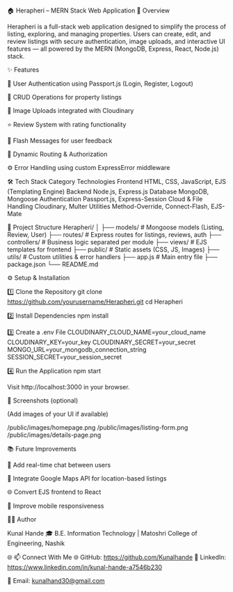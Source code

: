 🏠 Herapheri – MERN Stack Web Application
🚀 Overview

Herapheri is a full-stack web application designed to simplify the process of listing, exploring, and managing properties.
Users can create, edit, and review listings with secure authentication, image uploads, and interactive UI features — all powered by the MERN (MongoDB, Express, React, Node.js) stack.

✨ Features

🔐 User Authentication using Passport.js (Login, Register, Logout)

🏡 CRUD Operations for property listings

📸 Image Uploads integrated with Cloudinary

⭐ Review System with rating functionality

💬 Flash Messages for user feedback

🧭 Dynamic Routing & Authorization

⚙️ Error Handling using custom ExpressError middleware

🛠️ Tech Stack
Category	Technologies
Frontend	HTML, CSS, JavaScript, EJS (Templating Engine)
Backend	Node.js, Express.js
Database	MongoDB, Mongoose
Authentication	Passport.js, Express-Session
Cloud & File Handling	Cloudinary, Multer
Utilities	Method-Override, Connect-Flash, EJS-Mate


🧩 Project Structure
Herapheri/
│
├── models/           # Mongoose models (Listing, Review, User)
├── routes/           # Express routes for listings, reviews, auth
├── controllers/      # Business logic separated per module
├── views/            # EJS templates for frontend
├── public/           # Static assets (CSS, JS, Images)
├── utils/            # Custom utilities & error handlers
├── app.js            # Main entry file
├── package.json
└── README.md

⚙️ Setup & Installation

1️⃣ Clone the Repository
git clone https://github.com/yourusername/Herapheri.git
cd Herapheri

2️⃣ Install Dependencies
npm install

3️⃣ Create a .env File
CLOUDINARY_CLOUD_NAME=your_cloud_name
CLOUDINARY_KEY=your_key
CLOUDINARY_SECRET=your_secret
MONGO_URL=your_mongodb_connection_string
SESSION_SECRET=your_session_secret

4️⃣ Run the Application
npm start


Visit http://localhost:3000
 in your browser.

📸 Screenshots (optional)

(Add images of your UI if available)

/public/images/homepage.png
/public/images/listing-form.png
/public/images/details-page.png

📚 Future Improvements

💬 Add real-time chat between users

📍 Integrate Google Maps API for location-based listings

🌐 Convert EJS frontend to React

📱 Improve mobile responsiveness

👨‍💻 Author

Kunal Hande
🎓 B.E. Information Technology | Matoshri College of Engineering, Nashik

🌐 📫 Connect With Me
🌐 GitHub: https://github.com/Kunalhande
💼 LinkedIn: https://www.linkedin.com/in/kunal-hande-a7546b230

📧 Email: kunalhand30@gmail.com